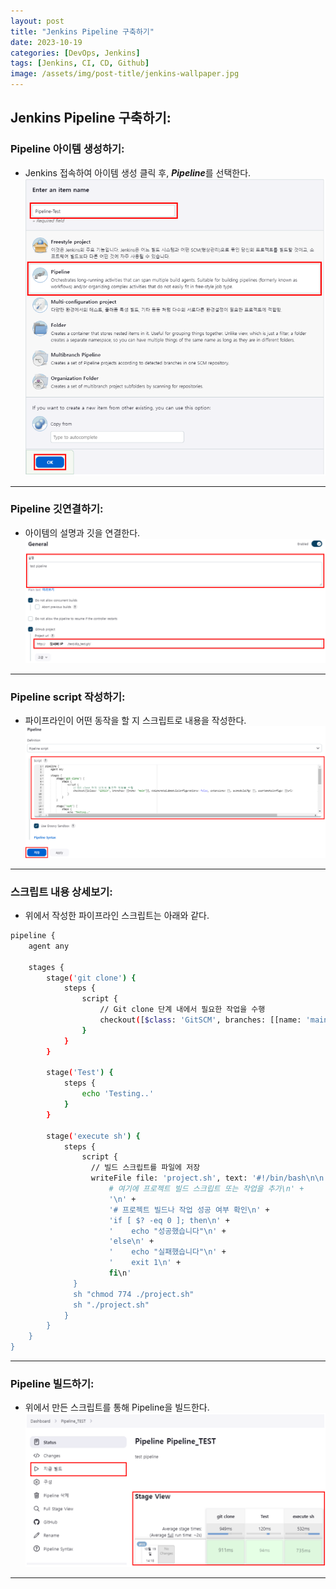 ```yaml
---
layout: post
title: "Jenkins Pipeline 구축하기"
date: 2023-10-19
categories: [DevOps, Jenkins]
tags: [Jenkins, CI, CD, Github]
image: /assets/img/post-title/jenkins-wallpaper.jpg
---
```


## Jenkins Pipeline 구축하기:
### Pipeline 아이템 생성하기:
- Jenkins 접속하여 아이템 생성 클릭 후, ***Pipeline***를 선택한다.
[![Pipeline 아이템 생성하기](/assets/img/post/Jenkins/Pipeline%20아이템%20생성하기.png)](/assets/img/post/Jenkins/Pipeline%20아이템%20생성하기.png)

* * *

### Pipeline 깃연결하기:
- 아이템의 설명과 깃을 연결한다.
[![Pipeline 설명과 깃연결](/assets/img/post/Jenkins/Pipeline%20설명과%20깃연결.png)](/assets/img/post/Jenkins/Pipeline%20설명과%20깃연결.png)

* * *

### Pipeline script 작성하기:

- 파이프라인이 어떤 동작을 할 지 스크립트로 내용을 작성한다.
[![Pipeline 스크립트](/assets/img/post/Jenkins/Pipeline%20스크립트.png)](/assets/img/post/Jenkins/Pipeline%20스크립트.png)

* * *

### 스크립트 내용 상세보기:
- 위에서 작성한 파이프라인 스크립트는 아래와 같다.
```bash
pipeline {
    agent any
    
    stages {
        stage('git clone') {
            steps {
                script {
                    // Git clone 단계 내에서 필요한 작업을 수행
                    checkout([$class: 'GitSCM', branches: [[name: 'main']], doGenerateSubmoduleConfigurations: false, extensions: [], submoduleCfg: [], userRemoteConfigs: [[url: '깃서버주소']]])
                }
            }
        }
        
        stage('Test') {
            steps {
                echo 'Testing..'
            }
        }
  
        stage('execute sh') {
            steps {
                script {
                  // 빌드 스크립트를 파일에 저장
                  writeFile file: 'project.sh', text: '#!/bin/bash\n\n' + 
                      # 여기에 프로젝트 빌드 스크립트 또는 작업을 추가\n' + 
                      '\n' + 
                      '# 프로젝트 빌드나 작업 성공 여부 확인\n' + 
                      'if [ $? -eq 0 ]; then\n' + 
                      '    echo "성공했습니다"\n' + 
                      'else\n' + 
                      '    echo "실패했습니다"\n' + 
                      '    exit 1\n' + 
                      fi\n'
              }
              sh "chmod 774 ./project.sh"
              sh "./project.sh"
            }
        }        
    }
}
```

* * *

### Pipeline 빌드하기:
- 위에서 만든 스크립트를 통해 Pipeline을 빌드한다.
[![Pipeline 빌드 실행과 결과](/assets/img/post/Jenkins/Pipeline%20빌드%20실행과%20결과.png)](/assets/img/post/Jenkins/Pipeline%20빌드%20실행과%20결과.png)

* * *